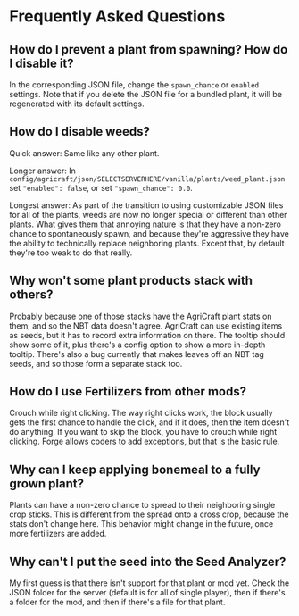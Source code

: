 Frequently Asked Questions
==================================================

## How do I prevent a plant from spawning? How do I disable it?

In the corresponding JSON file, change the `spawn_chance` or `enabled` settings. Note that if you delete the JSON file for a bundled plant, it will be regenerated with its default settings.

## How do I disable weeds?

Quick answer: Same like any other plant.

Longer answer: In `config/agricraft/json/SELECTSERVERHERE/vanilla/plants/weed_plant.json` set `"enabled": false`, or set `"spawn_chance": 0.0`.

Longest answer: As part of the transition to using customizable JSON files for all of the plants, weeds are now no longer special or different than other plants. What gives them that annoying nature is that they have a non-zero chance to spontaneously spawn, and because they're aggressive they have the ability to technically replace neighboring plants. Except that, by default they're too weak to do that really.

## Why won't some plant products stack with others?

Probably because one of those stacks have the AgriCraft plant stats on them, and so the NBT data doesn't agree. AgriCraft can use existing items as seeds, but it has to record extra information on there. The tooltip should show some of it, plus there's a config option to show a more in-depth tooltip. There's also a bug currently that makes leaves off an NBT tag seeds, and so those form a separate stack too.

## How do I use Fertilizers from other mods?

Crouch while right clicking. The way right clicks work, the block usually gets the first chance to handle the click, and if it does, then the item doesn't do anything. If you want to skip the block, you have to crouch while right clicking. Forge allows coders to add exceptions, but that is the basic rule.

## Why can I keep applying bonemeal to a fully grown plant?

Plants can have a non-zero chance to spread to their neighboring single crop sticks. This is different from the spread onto a cross crop, because the stats don't change here. This behavior might change in the future, once more fertilizers are added.

## Why can't I put the seed into the Seed Analyzer?

My first guess is that there isn't support for that plant or mod yet. Check the JSON folder for the server (default is for all of single player), then if there's a folder for the mod, and then if there's a file for that plant.
